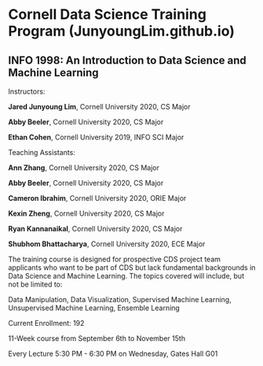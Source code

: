# Cornell Data Science Training Program (JunyoungLim.github.io)
## INFO 1998: An Introduction to Data Science and Machine Learning

Instructors:

**Jared Junyoung Lim**, Cornell University 2020, CS Major

**Abby Beeler**, Cornell University 2020, CS Major

**Ethan Cohen**, Cornell University 2019, INFO SCI Major

Teaching Assistants:

**Ann Zhang**, Cornell University 2020, CS Major

**Abby Beeler**, Cornell University 2020, CS Major

**Cameron Ibrahim**, Cornell University 2020, ORIE Major

**Kexin Zheng**, Cornell University 2020, CS Major

**Ryan Kannanaikal**, Cornell University 2020, CS Major

**Shubhom Bhattacharya**, Cornell University 2020, ECE Major


The training course is designed for prospective CDS project team applicants who want to be part of CDS but lack fundamental backgrounds in Data Science and Machine Learning.
The topics covered will include, but not be limited to:

Data Manipulation, Data Visualization, Supervised Machine Learning, Unsupervised Machine Learning, Ensemble Learning

Current Enrollment: 192

11-Week course from September 6th to November 15th

Every Lecture 5:30 PM - 6:30 PM on Wednesday, Gates Hall G01

